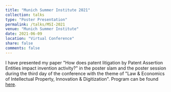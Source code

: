 ```yaml
---
title: "Munich Summer Institute 2021"
collection: talks
type: "Poster Presentation"
permalink: /talks/MSI-2021
venue: "Munich Summer Institute"
date: 2021-06-09
location: "Virtual Conference"
share: false
comments: false
---
```


I have presented my paper "How does patent litigation by Patent Assertion Entities impact invention activity?" in the poster slam and the poster session during the third day of the conference with the theme of "Law & Economics of Intellectual Property, Innovation & Digitization". Program can be found [here](http://munich-summer-institute.org/program/).
